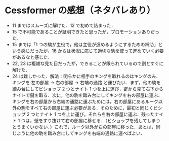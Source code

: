 # Cessformer の感想（ネタバレあり）

* 11 まではスムーズに解けた．12 で初めて詰まった．
* 15 で不可能であることが証明できたと思ったが，プロモーションありだった．
* 15 までは「1 つの駒が主役で，他は主役が進めるようにするための補助」という感じだったが，16 からは状況に応じて適切な駒を使って進めていく必要があるなと感じた．
* 22, 23 は複雑な見た目だったが，できることが限られているので割とすぐに解けた．
* 24 は難しかった．解法：明らかに相手のキングを取れるのはキングのみ．キングを 左の部屋 → 右の部屋 → 右端の通路 と運びたい．まず，他の駒を踏み台にしてビショップ 2 つとナイト 1 つを上に運び，鍵から見て右下からナイトで鍵を取る．次に，他の駒を踏み台にしてキングを右の部屋に運ぶ．キングを右の部屋から右端の通路に運ぶためには，右の部屋にあるルーク以外の駒をすべて右の部屋に運ぶ必要がある．そのために，最初と同じくビショップ 2 つとナイト 1 つを上に運び，それらを右の部屋に運ぶ．残ったナイト 1 つは，壁をすり抜けて右の部屋に移せる．（ビショップを残してしまうとうまくいかない．）これで，ルーク以外が右の部屋に移った．あとは，同じように他の駒を踏み台にしてキングを右端の通路に運べばよい．
